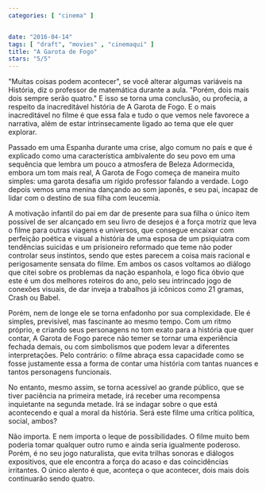 ```yaml
---
categories: [ "cinema" ]


date: "2016-04-14"
tags: [ "draft", "movies" , "cinemaqui" ]
title: "A Garota de Fogo"
stars: "5/5"
---
```

"Muitas coisas podem acontecer", se você alterar algumas variáveis na História, diz o professor de matemática durante a aula. "Porém, dois mais dois sempre serão quatro." E isso se torna uma conclusão, ou profecia, a respeito da inacreditável história de A Garota de Fogo. E o mais inacreditável no filme é que essa fala e tudo o que vemos nele favorece a narrativa, além de estar intrinsecamente ligado ao tema que ele quer explorar.

Passado em uma Espanha durante uma crise, algo comum no país e que é explicado como uma característica ambivalente do seu povo em uma sequência que lembra um pouco a atmosfera de Beleza Adormecida, embora um tom mais real, A Garota de Fogo começa de maneira muito simples: uma garota desafia um rígido professor falando a verdade. Logo depois vemos uma menina dançando ao som japonês, e seu pai, incapaz de lidar com o destino de sua filha com leucemia.

A motivação infantil do pai em dar de presente para sua filha o único item possível de ser alcançado em seu livro de desejos é a força motriz que leva o filme para outras viagens e universos, que consegue encaixar com perfeição poética e visual a história de uma esposa de um psiquiatra com tendências suicidas e um prisioneiro reformado que teme não poder controlar seus instintos, sendo que estes parecem a coisa mais racional e perigosamente sensata do filme. Em ambos os casos voltamos ao diálogo que citei sobre os problemas da nação espanhola, e logo fica óbvio que este é um dos melhores roteiros do ano, pelo seu intrincado jogo de conexões visuais, de dar inveja a trabalhos já icônicos como 21 gramas, Crash ou Babel.

Porém, nem de longe ele se torna enfadonho por sua complexidade. Ele é simples, previsível, mas fascinante ao mesmo tempo. Com um ritmo próprio, e criando seus personagens no tom exato para a história que quer contar, A Garota de Fogo parece não temer se tornar uma experiência fechada demais, ou com simbolismos que podem levar a diferentes interpretações. Pelo contrário: o filme abraça essa capacidade como se fosse justamente essa a forma de contar uma história com tantas nuances e tantos personagens funcionais.

No entanto, mesmo assim, se torna acessível ao grande público, que se tiver paciência na primeira metade, irá receber uma recompensa inquietante na segunda metade. Irá se indagar sobre o que está acontecendo e qual a moral da história. Será este filme uma crítica política, social, ambos?

Não importa. E nem importa o leque de possibilidades. O filme muito bem poderia tomar qualquer outro rumo e ainda seria igualmente poderoso. Porém, é no seu jogo naturalista, que evita trilhas sonoras e diálogos expositivos, que ele encontra a força do acaso e das coincidências irritantes. O único alento é que, aconteça o que acontecer, dois mais dois continuarão sendo quatro.
